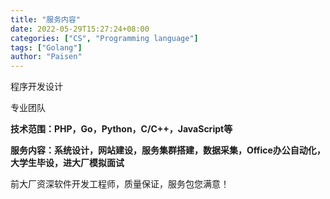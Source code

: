 ```yaml
---
title: "服务内容"
date: 2022-05-29T15:27:24+08:00
categories: ["CS", "Programming language"]
tags: ["Golang"]
author: "Paisen"
---
```


程序开发设计

专业团队

**技术范围：PHP，Go，Python，C/C++，JavaScript等**

**服务内容：系统设计，网站建设，服务集群搭建，数据采集，Office办公自动化，大学生毕设，进大厂模拟面试**

前大厂资深软件开发工程师，质量保证，服务包您满意！